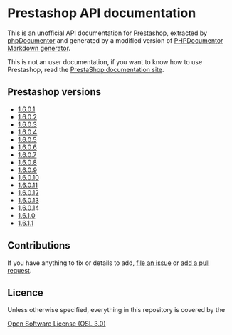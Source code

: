 # Prestashop API documentation

This is an unofficial API documentation for [Prestashop](https://github.com/PrestaShop/PrestaShop/), extracted by [phpDocumentor](https://github.com/phpDocumentor/phpDocumentor2) and generated by a modified version of [PHPDocumentor Markdown generator](https://github.com/evert/phpdoc-md).

This is not an user documentation, if you want to know how to use Prestashop, read the [PrestaShop documentation site](http://doc.prestashop.com/).

## Prestashop versions

* [1.6.0.1](1.6.0.1/Home.md)
* [1.6.0.2](1.6.0.2/Home.md)
* [1.6.0.3](1.6.0.3/Home.md)
* [1.6.0.4](1.6.0.4/Home.md)
* [1.6.0.5](1.6.0.5/Home.md)
* [1.6.0.6](1.6.0.6/Home.md)
* [1.6.0.7](1.6.0.7/Home.md)
* [1.6.0.8](1.6.0.8/Home.md)
* [1.6.0.9](1.6.0.9/Home.md)
* [1.6.0.10](1.6.0.10/Home.md)
* [1.6.0.11](1.6.0.11/Home.md)
* [1.6.0.12](1.6.0.12/Home.md)
* [1.6.0.13](1.6.0.13/Home.md)
* [1.6.0.14](1.6.0.14/Home.md)
* [1.6.1.0](1.6.1.0/Home.md)
* [1.6.1.1](1.6.1.1/Home.md)

## Contributions

If you have anything to fix or details to add, [file an issue](http://github.com/Shagshag/prestashop-documentation/issues) or [add a pull request](http://github.com/Shagshag/prestashop-documentation/pulls).

## Licence

Unless otherwise specified, everything in this repository is covered by the 

[Open Software License (OSL 3.0)](http://opensource.org/licenses/OSL-3.0)

